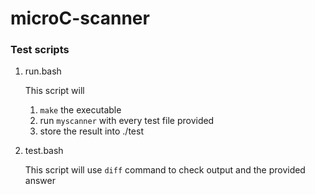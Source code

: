 # microC-scanner

### Test scripts
1. run.bash
   
   This script will
   1.   ```make``` the executable
   2.   run ```myscanner``` with every test file provided
   3.   store the result into ./test

2. test.bash

    This script will use ```diff``` command to check output and the provided answer